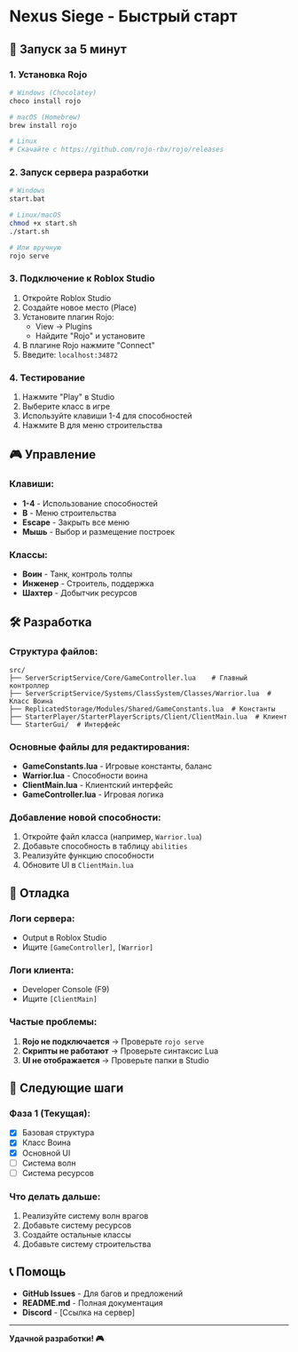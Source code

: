 # Nexus Siege - Быстрый старт

## 🚀 Запуск за 5 минут

### 1. Установка Rojo
```bash
# Windows (Chocolatey)
choco install rojo

# macOS (Homebrew)
brew install rojo

# Linux
# Скачайте с https://github.com/rojo-rbx/rojo/releases
```

### 2. Запуск сервера разработки
```bash
# Windows
start.bat

# Linux/macOS
chmod +x start.sh
./start.sh

# Или вручную
rojo serve
```

### 3. Подключение к Roblox Studio
1. Откройте Roblox Studio
2. Создайте новое место (Place)
3. Установите плагин Rojo:
   - View → Plugins
   - Найдите "Rojo" и установите
4. В плагине Rojo нажмите "Connect"
5. Введите: `localhost:34872`

### 4. Тестирование
1. Нажмите "Play" в Studio
2. Выберите класс в игре
3. Используйте клавиши 1-4 для способностей
4. Нажмите B для меню строительства

## 🎮 Управление

### Клавиши:
- **1-4** - Использование способностей
- **B** - Меню строительства
- **Escape** - Закрыть все меню
- **Мышь** - Выбор и размещение построек

### Классы:
- **Воин** - Танк, контроль толпы
- **Инженер** - Строитель, поддержка
- **Шахтер** - Добытчик ресурсов

## 🛠️ Разработка

### Структура файлов:
```
src/
├── ServerScriptService/Core/GameController.lua    # Главный контроллер
├── ServerScriptService/Systems/ClassSystem/Classes/Warrior.lua  # Класс Воина
├── ReplicatedStorage/Modules/Shared/GameConstants.lua  # Константы
├── StarterPlayer/StarterPlayerScripts/Client/ClientMain.lua  # Клиент
└── StarterGui/  # Интерфейс
```

### Основные файлы для редактирования:
- **GameConstants.lua** - Игровые константы, баланс
- **Warrior.lua** - Способности воина
- **ClientMain.lua** - Клиентский интерфейс
- **GameController.lua** - Игровая логика

### Добавление новой способности:
1. Откройте файл класса (например, `Warrior.lua`)
2. Добавьте способность в таблицу `abilities`
3. Реализуйте функцию способности
4. Обновите UI в `ClientMain.lua`

## 🐛 Отладка

### Логи сервера:
- Output в Roblox Studio
- Ищите `[GameController]`, `[Warrior]`

### Логи клиента:
- Developer Console (F9)
- Ищите `[ClientMain]`

### Частые проблемы:
1. **Rojo не подключается** → Проверьте `rojo serve`
2. **Скрипты не работают** → Проверьте синтаксис Lua
3. **UI не отображается** → Проверьте папки в Studio

## 📝 Следующие шаги

### Фаза 1 (Текущая):
- [x] Базовая структура
- [x] Класс Воина
- [x] Основной UI
- [ ] Система волн
- [ ] Система ресурсов

### Что делать дальше:
1. Реализуйте систему волн врагов
2. Добавьте систему ресурсов
3. Создайте остальные классы
4. Добавьте систему строительства

## 📞 Помощь

- **GitHub Issues** - Для багов и предложений
- **README.md** - Полная документация
- **Discord** - [Ссылка на сервер]

---

**Удачной разработки! 🎮**